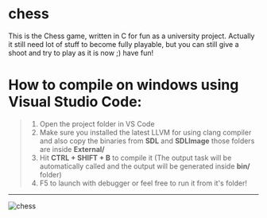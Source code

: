 # chess
This is the Chess game, written in C for fun as a university project. Actually it still need lot of stuff to become fully playable, but you can still give a shoot and try to play as it is now ;) have fun!

# How to compile on windows using Visual Studio Code:

> 1) Open the project folder in VS Code
> 2) Make sure you installed the latest LLVM for using clang compiler and also copy the binaries from **SDL** and **SDLImage** those folders are inside **External/**
> 3) Hit **CTRL + SHIFT + B** to compile it (The output task will be automatically called and the output will be generated inside **bin/** folder)
> 4) F5 to launch with debugger or feel free to run it from it's folder!

----------------------------------------------------------------------------

![chess](https://user-images.githubusercontent.com/7602472/161291459-6f0a47d9-88bb-4b43-b320-9c73628ced95.png)
